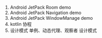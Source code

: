 1. Android JetPack Room demo
2.  Android JetPack Navigation demo
3.  Android JetPack WindowManage demo
4. kotlin 协程
5. 设计模式 单例、动态代理、观察者 设计模式